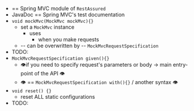 * == Spring MVC module of `RestAssured`
* JavaDoc == Spring MVC's test documentation
* `void mockMvc(MockMvc mockMvc){}`
  * set a `MockMvc` instance
    * uses
      * when you make requests
  * -- can be overwritten by -- `MockMvcRequestSpecification`
* TODO:
* `MockMvcRequestSpecification given(){}`
  * 👁️if you need to specify request's parameters or body -> main entry-point of the API 👁️
  * 👁️ == `MockMvcRequestSpecification with(){}` / another syntax 👁️
* `void reset() {}`
  * reset ALL static configurations
* TODO: